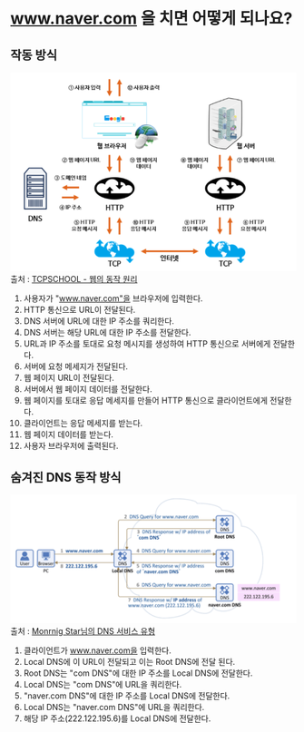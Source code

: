 # www.naver.com 을 치면 어떻게 되나요?

## 작동 방식

![01](./01.png)
출처 : [TCPSCHOOL - 웹의 동작 원리](http://tcpschool.com/webbasic/works)

1. 사용자가 "www.naver.com"을 브라우저에 입력한다.
2. HTTP 통신으로 URL이 전달된다.
3. DNS 서버에 URL에 대한 IP 주소를 쿼리한다.
4. DNS 서버는 해당 URL에 대한 IP 주소를 전달한다.
5. URL과 IP 주소를 토대로 요청 메시지를 생성하여 HTTP 통신으로 서버에게 전달한다. 
6. 서버에 요청 메세지가 전달된다.
7. 웹 페이지 URL이 전달된다.
8. 서버에서 웹 페이지 데이터를 전달한다.
9. 웹 페이지를 토대로 응답 메세지를 만들어 HTTP 통신으로 클라이언트에게 전달한다.
10. 클라이언트는 응답 메세지를 받는다.
11. 웹 페이지 데이터를 받는다.
12. 사용자 브라우저에 출력된다.


## 숨겨진 DNS 동작 방식

![02](./02.png)
출처 : [Monrnig Star님의 DNS 서비스 유형](https://velog.io/@doomchit_3/Internet-DNS-%EC%9E%91%EB%8F%99%EC%9B%90%EB%A6%AC-IMBETPY)

1. 클라이언트가 www.naver.com을 입력한다.
2. Local DNS에 이 URL이 전달되고 이는 Root DNS에 전달 된다.
3. Root DNS는 "com DNS"에 대한 IP 주소를 Local DNS에 전달한다.
4. Local DNS는 "com DNS"에 URL을 쿼리한다.
5. "naver.com DNS"에 대한 IP 주소를 Local DNS에 전달한다.
6. Local DNS는 "naver.com DNS"에 URL을 쿼리한다.
7. 해당 IP 주소(222.122.195.6)를 Local DNS에 전달한다.

